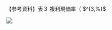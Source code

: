 【参考資料】表３ 複利現価率（ $^{3,%}$

![](https://www.nta.go.jp/tmp/0b482db7-7b10-405d-93d7-c560a5c1967f/images/fd848dabb0768f184913e347e22fd3779cd496b04f2a20b2a5bc8d6e219d9d06.jpg)